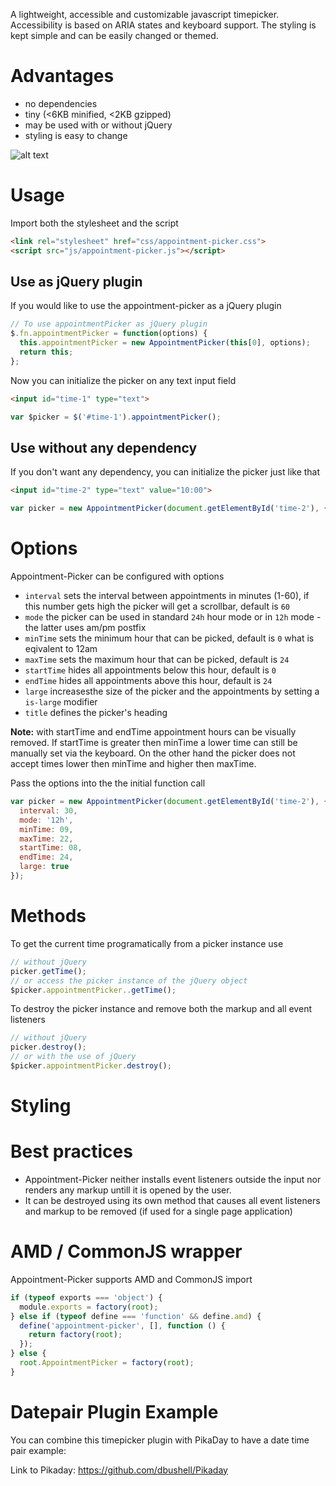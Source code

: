 A lightweight, accessible and customizable javascript timepicker. Accessibility is based on ARIA states and keyboard support. The styling is kept simple and can be easily changed or themed.

# Advantages
 - no dependencies
 - tiny (<6KB minified, <2KB gzipped)
 - may be used with or without jQuery
 - styling is easy to change

 ![alt text](https://github.com/jannicz/appointment-picker/tree/develop/examples/appointment-picker.png "Normal mode")

# Usage
Import both the stylesheet and the script
```html
<link rel="stylesheet" href="css/appointment-picker.css">
<script src="js/appointment-picker.js"></script>
```

## Use as jQuery plugin

If you would like to use the appointment-picker as a jQuery plugin 
```javascript
// To use appointmentPicker as jQuery plugin
$.fn.appointmentPicker = function(options) {
  this.appointmentPicker = new AppointmentPicker(this[0], options);
  return this;
};
```

Now you can initialize the picker on any text input field
```html
<input id="time-1" type="text">
```
```javascript
var $picker = $('#time-1').appointmentPicker();
```

## Use without any dependency
If you don't want any dependency, you can initialize the picker just like that
```html
<input id="time-2" type="text" value="10:00">
```
```javascript
var picker = new AppointmentPicker(document.getElementById('time-2'), {});
```

# Options
Appointment-Picker can be configured with options
- `interval` sets the interval between appointments in minutes (1-60), if this number gets high the picker will get a scrollbar, default is `60`
- `mode` the picker can be used in standard `24h` hour mode or in `12h` mode - the latter uses am/pm postfix
- `minTime` sets the minimum hour that can be picked, default is `0` what is eqivalent to 12am
- `maxTime` sets the maximum hour that can be picked, default is `24`
- `startTime` hides all appointments below this hour, default is `0`
- `endTime` hides all appointments above this hour, default is `24`
- `large` increasesthe size of the picker and the appointments by setting a `is-large` modifier
- `title` defines the picker's heading

__Note:__ with startTime and endTime appointment hours can be visually removed. If startTime is greater then minTime a lower time can still be manually set via the keyboard. On the other hand the picker does not accept times lower then minTime and higher then maxTime.

Pass the options into the the initial function call
```javascript
var picker = new AppointmentPicker(document.getElementById('time-2'), {
  interval: 30,
  mode: '12h',
  minTime: 09,
  maxTime: 22,
  startTime: 08,
  endTime: 24,
  large: true
});
```

# Methods
To get the current time programatically from a picker instance use
```javascript
// without jQuery
picker.getTime();
// or access the picker instance of the jQuery object
$picker.appointmentPicker..getTime();
```

To destroy the picker instance and remove both the markup and all event listeners
```javascript
// without jQuery
picker.destroy();
// or with the use of jQuery
$picker.appointmentPicker.destroy();
```

# Styling

# Best practices
- Appointment-Picker neither installs event listeners outside the input nor renders any markup untill it is opened by the user.
- It can be destroyed using its own method that causes all event listeners and markup to be removed (if used for a single page application)

# AMD / CommonJS wrapper
Appointment-Picker supports AMD and CommonJS import
```javascript
if (typeof exports === 'object') {
  module.exports = factory(root);
} else if (typeof define === 'function' && define.amd) {
  define('appointment-picker', [], function () {
    return factory(root);
  });
} else {
  root.AppointmentPicker = factory(root);
}
```
# Datepair Plugin Example

You can combine this timepicker plugin with PikaDay to have a date time pair example:

Link to Pikaday: https://github.com/dbushell/Pikaday
